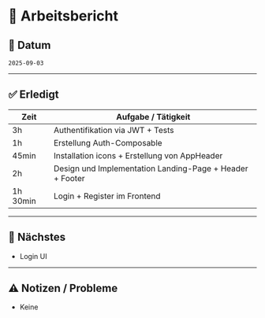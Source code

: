 # 📝 Arbeitsbericht

## 📅 Datum
`2025-09-03`

---

## ✅ Erledigt
| Zeit | Aufgabe / Tätigkeit |
|------|--------------------|
| 3h | Authentifikation via JWT + Tests |
| 1h | Erstellung Auth-Composable |
| 45min | Installation icons + Erstellung von AppHeader |
| 2h | Design und Implementation Landing-Page + Header + Footer |
| 1h 30min | Login + Register im Frontend |

---

## 🚧 Nächstes
- Login UI

---

## ⚠️ Notizen / Probleme
- Keine
